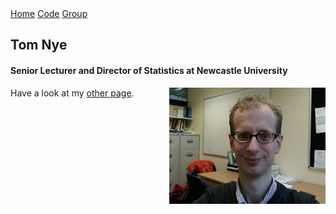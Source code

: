 <link rel="stylesheet" type="text/css" href="/css/main.css">
<meta name="keywords" content="Tom Nye; probability; statistics; Newcastle; geometry; phylogenetics; phylogenetic tree;">

<div class="topnav">
  <a class="active" href="index.md">Home</a>
  <a href="code.md">Code</a>
  <a href="group.md">Group</a>
</div>

## Tom Nye
  
#### Senior Lecturer and Director of Statistics at Newcastle University

<img align="right" class="responsive-image" src="portrait3.jpg"/>

Have a look at my [other page](test.md).

